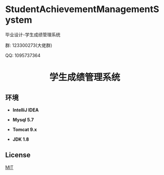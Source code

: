 # StudentAchievementManagementSystem
毕业设计-学生成绩管理系统

<p>群: 123300273(大佬群)</p>
<p>QQ: 1095737364</p>
<p><h1 align="center">学生成绩管理系统</h1></p>


## 环境

- <b>IntelliJ IDEA</b>

- <b>Mysql 5.7</b>

- <b>Tomcat 9.x</b>

- <b>JDK 1.8</b>


## License

[MIT](https://www.cnblogs.com/yysbolg/)